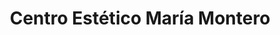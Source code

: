 ---
title: "Centro Estético María Montero"
url: /huetor-tajar/centro-estetico-maria-montero/
shop: cosméticos
---